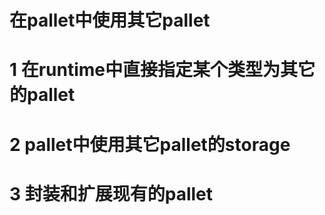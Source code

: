 # 在pallet中使用其它pallet

# 1 在runtime中直接指定某个类型为其它的pallet

# 2 pallet中使用其它pallet的storage

# 3 封装和扩展现有的pallet
 
